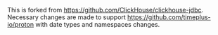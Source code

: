 This is forked from https://github.com/ClickHouse/clickhouse-jdbc. Necessary changes are made to support https://github.com/timeplus-io/proton with date types and namespaces changes.
